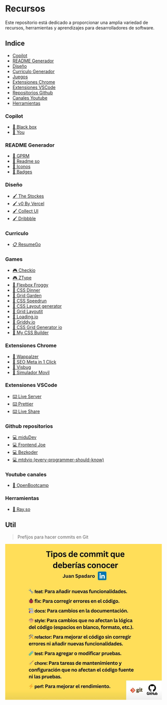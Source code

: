 # Recursos

Este repositorio está dedicado a proporcionar una amplia variedad de recursos, herramientas y aprendizajes para desarrolladores de software.

## Indice

- [Copilot](#copilot)
- [README Generador](#readme)
- [Diseño](#design)
- [Curriculo Generador](#curriculum)
- [Juegos](#games)
- [Extensiones Chrome](#chrome)
- [Extensiones VSCode](#vscode)
- [Repositorios Github](#github)
- [Canales Youtube](#youtube)
- [Herramientas](#tools)


### Copilot <a name="copilot"></a>
- <a href="https://www.blackbox.ai/" target="_blank">:rocket: Black box</a>
- <a href="https://you.com/" target="_blank">:rocket: You</a>

### README Generador <a name="readme"></a>
- <a href="https://gprm.itsvg.in/" target="_blank">:pencil: GPRM</a>
- <a href="https://readme.so/es" target="_blank">:pencil: Readme so</a>
- <a href="https://github.com/ikatyang/emoji-cheat-sheet" target="_blank">:pencil: Iconos</a>
- <a href="https://github.com/inttter/md-badges" target="_blank">:pencil: Badges</a>

### Diseño <a name="dsign"></a>
- <a href="https://thestocks.im/" target="_blank">:paintbrush: The Stockes</a>
- <a href="https://v0.dev/" target="_blank">:paintbrush: v0 By Vercel</a>
- <a href="https://collectui.com/designs" target="_blank">:paintbrush: Collect UI</a>
- <a href="https://dribbble.com/shots/4417684-Daily-UI-Landing-Page" target="_blank">:paintbrush: Dribbble</a>

### Curriculo <a name="curriculum"></a>
- <a href="https://www.resumego.net/resume-checker/" target="_blank">:clipboard: ResumeGo</a>

### Games <a name="games"></a>
- <a href="https://checkio.org/" target="_blank">:video_game: Checkio</a>
- <a href="https://www.typing.com/es/student/game/ztype" target="_blank">:video_game: ZType</a>
- <a href="https://flexboxfroggy.com/#es" target="_blank">:apple: Flexbox Froggy</a>
- <a href="https://flukeout.github.io/" target="_blank">:apple: CSS Dinner</a>
- <a href="https://cssgridgarden.com/#es" target="_blank">:apple: Grid Garden</a>
- <a href="https://css-speedrun.netlify.app/" target="_blank">:apple: CSS Speedrun</a>
- <a href="https://layout.bradwoods.io/" target="_blank">:apple: CSS Layout generator</a>
- <a href="https://grid.layoutit.com/" target="_blank">:apple: Grid Layoutit</a>
- <a href="https://loading.io/flexbox" target="_blank">:apple: Loading.io</a>
- <a href="https://griddy.io/" target="_blank">:apple: Griddy.io</a>
- <a href="https://cssgridgenerator.io/" target="_blank">:apple: CSS Grid Generator io</a>
- <a href="https://www.mycssbuilder.com/" target="_blank">:apple: My CSS Builder</a>

### Extensiones Chrome <a name="chrome"></a>
- <a href="https://www.wappalyzer.com/" target="_blank">:toolbox: Wappalzer</a>
- <a href="https://seo-extension.com/" target="_blank">:toolbox: SEO Meta in 1 Click</a>
- <a href="https://visbug.web.app/" target="_blank">:toolbox: Visbug</a>
- <a href="https://www.webmobilefirst.com/es/" target="_blank">:toolbox: Simulador Movil</a>

### Extensiones VSCode <a name="vscode"></a>
- <a href="https://marketplace.visualstudio.com/items?itemName=ritwickdey.LiveServer" target="_blank">:keyboard: Live Server</a>
- <a href="https://marketplace.visualstudio.com/items?itemName=esbenp.prettier-vscode" target="_blank">:keyboard: Prettier</a>
- <a href="https://code.visualstudio.com/learn/collaboration/live-share" target="_blank">:keyboard: Live Share</a>

### Github repositorios <a name="github"></a>
- <a href="https://github.com/midudev" target="_blank">:computer: miduDev</a>
- <a href="https://github.com/frontend-joe" target="_blank">:computer: Frontend Joe</a>
- <a href="https://github.com/bezkoder" target="_blank">:computer: Bezkoder</a>
- <a href="https://github.com/mtdvio/every-programmer-should-know" target="_blank">:computer: mtdvio (every-programmer-should-know)</a>

### Youtube canales <a name="youtube"></a>
- <a href="https://www.youtube.com/@OpenBootcamp/playlists" target="_blank">:movie_camera: OpenBootcamp</a>

### Herramientas <a name="tools"></a>
- <a href="https://www.ray.so/" target="_blank">:hammer: Ray.so</a>


## Util
> Prefijos para hacer commits en Git

![Prefijos Git](./utils/git_prefijos.jpeg)
